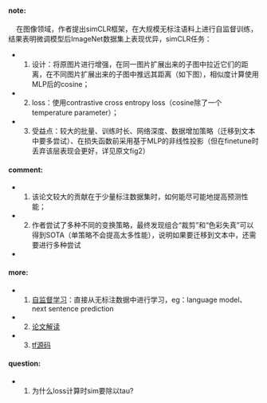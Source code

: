 #### note:
&nbsp;&nbsp;&nbsp;&nbsp;在图像领域，作者提出simCLR框架，在大规模无标注语料上进行自监督训练，结果表明微调模型后ImageNet数据集上表现优异，simCLR任务：
  + 1. 设计：将原图片进行增强，在同一图片扩展出来的子图中拉近它们的距离，在不同图片扩展出来的子图中推远其距离（如下图），相似度计算使用MLP后的cosine；
  + 2. loss：使用contrastive cross entropy loss（cosine除了一个temperature parameter）；
  + 3. 受益点：较大的批量、训练时长、网络深度、数据增加策略（迁移到文本中要多尝试）、在损失函数前采用基于MLP的非线性投影（但在finetune时丢弃该层表现会更好，详见原文fig2）

#### comment:
  + 1. 该论文较大的贡献在于少量标注数据集时，如何能尽可能地提高预测性能；
  + 2. 作者尝试了多种不同的变换策略，最终发现组合“裁剪”和“色彩失真”可以得到SOTA（单策略不会提高太多性能），说明如果要迁移到文本中，还需要进行多种尝试
  + 
#### more:
  + 1. [自监督学习](https://zhuanlan.zhihu.com/p/66063089)：直接从无标注数据中进行学习，eg：language model、next sentence prediction
  + 2. [论文解读](https://mp.weixin.qq.com/s?__biz=MzI3MTA0MTk1MA==&mid=2652065896&idx=1&sn=0b539317e18ea705744200dff8c0f8b9)
  + 3. [tf源码](https://github.com/google-research/simclr)

#### question:
  + 1. 为什么loss计算时sim要除以tau?
